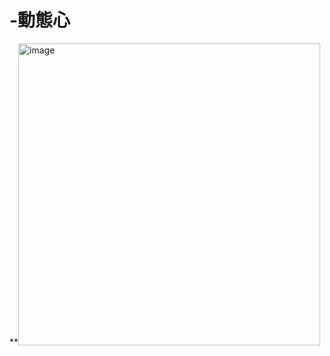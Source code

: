# -動態心
**<img width="483" alt="image" src="https://user-images.githubusercontent.com/67829896/215504951-772ab225-c015-4544-8963-9e599df1c091.png">

